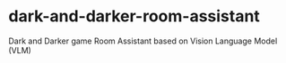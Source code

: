 # dark-and-darker-room-assistant
Dark and Darker game Room Assistant based on Vision Language Model (VLM)
